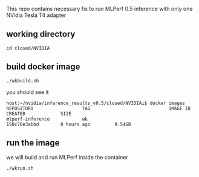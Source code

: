 This repo contains necessary fix to run MLPerf 0.5 inference with only one NVidia Tesla T4 adapter

## working directory
```
cd closed/NVIDIA
```

## build docker image
```
./wkbuild.sh
```

you should see it 
```
host:~/nvidia/inference_results_v0.5/closed/NVIDIAi$ docker images 
REPOSITORY                  TAG                             IMAGE ID            CREATED             SIZE
mlperf-inference            wk                              150c70e3abbd        8 hours ago         9.54GB
```

## run the image
we will build and run MLPerf inside the container
```
./wkrun.sh
``` 
